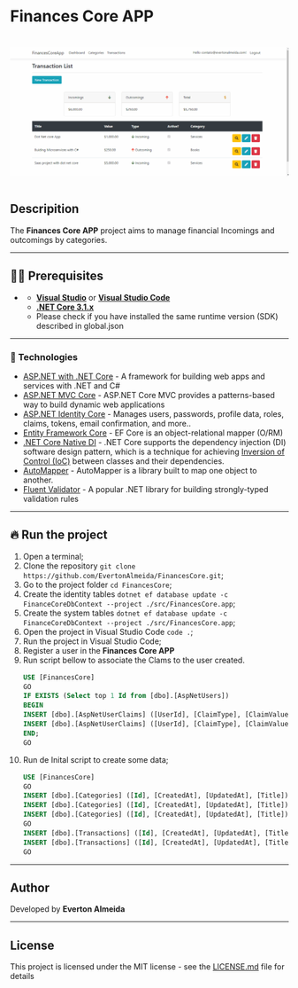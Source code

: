 ﻿# Finances Core APP

<h1>
<img src="https://github.com/EvertonAlmeida/FinancesCore/blob/main/docs/FinancesCore.gif">
<h1>

## Descripition

The **Finances Core APP** project aims to manage financial Incomings and outcomings by categories.

---
## ✋🏻 Prerequisites

* 
    - **[Visual Studio](https://visualstudio.microsoft.com/downloads/)** or **[Visual Studio Code](https://code.visualstudio.com/)**
    - **[.NET Core 3.1.x](https://dotnet.microsoft.com/download)**
    - Please check if you have installed the same runtime version (SDK) described in global.json
---

### 🚀 Technologies

* [ASP.NET with .NET Core](https://dotnet.microsoft.com/apps/aspnet) - A framework for building web apps and services with .NET and C#
* [ASP.NET MVC Core](https://dotnet.microsoft.com/apps/aspnet/mvc) - ASP.NET Core MVC provides a patterns-based way to build dynamic web applications
* [ASP.NET Identity Core](https://docs.microsoft.com/en-us/aspnet/core/security/authentication/identity) - Manages users, passwords, profile data, roles, claims, tokens, email confirmation, and more..
* [Entity Framework Core](https://docs.microsoft.com/en-us/ef/core/) - EF Core is an object-relational mapper (O/RM)
* [.NET Core Native DI](https://docs.microsoft.com/en-us/aspnet/core/fundamentals/dependency-injection) - .NET Core supports the dependency injection (DI) software design pattern, which is a technique for achieving [Inversion of Control (IoC)](https://docs.microsoft.com/en-us/dotnet/architecture/modern-web-apps-azure/architectural-principles#dependency-inversion) between classes and their dependencies.
*  [AutoMapper](https://automapper.org/) - AutoMapper is a library built to map one object to another.
* [Fluent Validator](https://fluentvalidation.net/) - A popular .NET library for building strongly-typed validation rules


---
## 🔥 Run the project

1. Open a terminal;
2. Clone the repository `git clone https://github.com/EvertonAlmeida/FinancesCore.git`;
3. Go to the project folder `cd FinancesCore`;
4. Create the identity tables `dotnet ef database update -c FinanceCoreDbContext --project ./src/FinancesCore.app`;
5. Create the system tables `dotnet ef database update -c FinanceCoreDbContext --project ./src/FinancesCore.app`;
6. Open the project in Visual Studio Code `code .`;
7. Run the project in Visual Studio Code;
8. Register a user in the **Finances Core APP**
9. Run script bellow to associate the Clams to the user created.
    ```SQL
    USE [FinancesCore]
    GO
    IF EXISTS (Select top 1 Id from [dbo].[AspNetUsers])
    BEGIN
    INSERT [dbo].[AspNetUserClaims] ([UserId], [ClaimType], [ClaimValue]) VALUES ((Select top 1 Id from [dbo].[AspNetUsers]), N'Category', N'Add, Edit')
    INSERT [dbo].[AspNetUserClaims] ([UserId], [ClaimType], [ClaimValue]) VALUES ((Select top 1 Id from [dbo].[AspNetUsers]), N'Transaction', N'Add, Edit, Delete')
    END;
    GO
    ```
10.  Run de Inital script to create some data; 
        ```SQL
        USE [FinancesCore]
        GO
        INSERT [dbo].[Categories] ([Id], [CreatedAt], [UpdatedAt], [Title]) VALUES (N'6e0dce79-881a-4eeb-94bf-08d926a672a1', CAST(N'2021-06-03T12:44:37.4978016' AS DateTime2), CAST(N'2021-06-03T15:49:01.5956739' AS DateTime2), N'Services')
        INSERT [dbo].[Categories] ([Id], [CreatedAt], [UpdatedAt], [Title]) VALUES (N'134b5672-9ba0-4ee3-94c1-08d926a672a1', CAST(N'2021-06-03T12:45:08.8949262' AS DateTime2), NULL, N'Books')
        INSERT [dbo].[Categories] ([Id], [CreatedAt], [UpdatedAt], [Title]) VALUES (N'fd05d433-eed0-4eb1-257a-08d929e85ac2', CAST(N'2021-06-07T16:13:38.1471689' AS DateTime2), NULL, N'Sports')
        GO
        INSERT [dbo].[Transactions] ([Id], [CreatedAt], [UpdatedAt], [Title], [Value], [Type], [Active], [CategoryId]) VALUES (N'adf0b722-46e1-44ac-b9c7-08d929e83e06', CAST(N'2021-06-07T16:12:49.9592122' AS DateTime2), NULL, N'Dot Net core App', CAST(1000.00 AS Decimal(18, 2)), 1, 1, N'6e0dce79-881a-4eeb-94bf-08d926a672a1')
        INSERT [dbo].[Transactions] ([Id], [CreatedAt], [UpdatedAt], [Title], [Value], [Type], [Active], [CategoryId]) VALUES (N'5e6f464e-ae08-437d-b9c9-08d929e83e06', CAST(N'2021-06-07T16:17:26.2007387' AS DateTime2), NULL, N'Buiding Microservices with C#', CAST(250.00 AS Decimal(18, 2)), 2, 1, N'134b5672-9ba0-4ee3-94c1-08d926a672a1')
        GO
        ```

---

## Author

Developed by **Everton Almeida** 

---

## License


This project is licensed under the MIT license - see the [LICENSE.md](LICENSE.md) file for details

